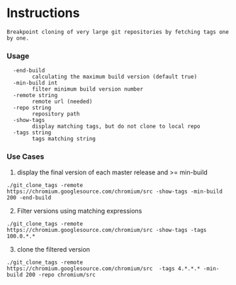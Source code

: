 # Instructions
    Breakpoint cloning of very large git repositories by fetching tags one by one.

### Usage
```
  -end-build
    	calculating the maximum build version (default true)
  -min-build int
    	filter minimum build version number
  -remote string
    	remote url (needed)
  -repo string
    	repository path
  -show-tags
    	display matching tags, but do not clone to local repo
  -tags string
    	tags matching string
```
### Use Cases

1. display the final version of each master release and >= min-build
```shell
./git_clone_tags -remote https://chromium.googlesource.com/chromium/src -show-tags -min-build 200 -end-build
```
2. Filter versions using matching expressions
```shell
./git_clone_tags -remote https://chromium.googlesource.com/chromium/src -show-tags -tags 100.0.*.*
```
3. clone the filtered version
```shell
./git_clone_tags -remote https://chromium.googlesource.com/chromium/src  -tags 4.*.*.* -min-build 200 -repo chromium/src
```